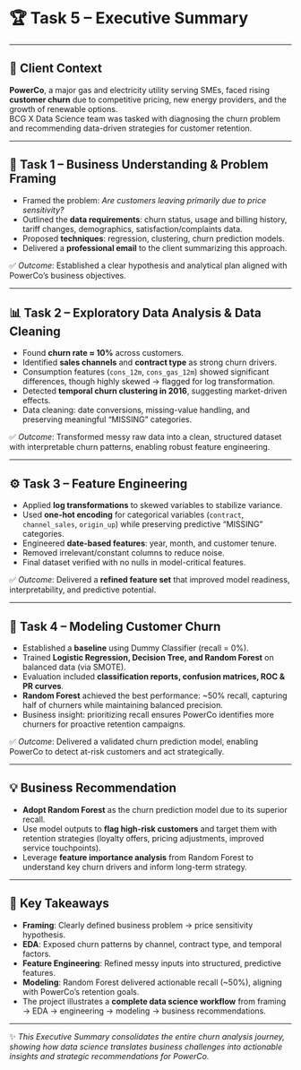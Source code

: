 # 🏆 Task 5 – Executive Summary

---

## 📌 Client Context
**PowerCo**, a major gas and electricity utility serving SMEs, faced rising **customer churn** due to competitive pricing, new energy providers, and the growth of renewable options.  
BCG X Data Science team was tasked with diagnosing the churn problem and recommending data-driven strategies for customer retention.

---

## 🔎 Task 1 – Business Understanding & Problem Framing
- Framed the problem: *Are customers leaving primarily due to price sensitivity?*  
- Outlined the **data requirements**: churn status, usage and billing history, tariff changes, demographics, satisfaction/complaints data.  
- Proposed **techniques**: regression, clustering, churn prediction models.  
- Delivered a **professional email** to the client summarizing this approach.  

✅ *Outcome*: Established a clear hypothesis and analytical plan aligned with PowerCo’s business objectives.  

---

## 📊 Task 2 – Exploratory Data Analysis & Data Cleaning
- Found **churn rate ≈ 10%** across customers.  
- Identified **sales channels** and **contract type** as strong churn drivers.  
- Consumption features (`cons_12m`, `cons_gas_12m`) showed significant differences, though highly skewed → flagged for log transformation.  
- Detected **temporal churn clustering in 2016**, suggesting market-driven effects.  
- Data cleaning: date conversions, missing-value handling, and preserving meaningful “MISSING” categories.  

✅ *Outcome*: Transformed messy raw data into a clean, structured dataset with interpretable churn patterns, enabling robust feature engineering.  

---

## ⚙️ Task 3 – Feature Engineering
- Applied **log transformations** to skewed variables to stabilize variance.  
- Used **one-hot encoding** for categorical variables (`contract`, `channel_sales`, `origin_up`) while preserving predictive “MISSING” categories.  
- Engineered **date-based features**: year, month, and customer tenure.  
- Removed irrelevant/constant columns to reduce noise.  
- Final dataset verified with no nulls in model-critical features.  

✅ *Outcome*: Delivered a **refined feature set** that improved model readiness, interpretability, and predictive potential.  

---

## 🤖 Task 4 – Modeling Customer Churn
- Established a **baseline** using Dummy Classifier (recall = 0%).  
- Trained **Logistic Regression, Decision Tree, and Random Forest** on balanced data (via SMOTE).  
- Evaluation included **classification reports, confusion matrices, ROC & PR curves**.  
- **Random Forest** achieved the best performance: ~50% recall, capturing half of churners while maintaining balanced precision.  
- Business insight: prioritizing recall ensures PowerCo identifies more churners for proactive retention campaigns.  

✅ *Outcome*: Delivered a validated churn prediction model, enabling PowerCo to detect at-risk customers and act strategically.  

---

## 💡 Business Recommendation
- **Adopt Random Forest** as the churn prediction model due to its superior recall.  
- Use model outputs to **flag high-risk customers** and target them with retention strategies (loyalty offers, pricing adjustments, improved service touchpoints).  
- Leverage **feature importance analysis** from Random Forest to understand key churn drivers and inform long-term strategy.  

---

## 📌 Key Takeaways
- **Framing**: Clearly defined business problem → price sensitivity hypothesis.  
- **EDA**: Exposed churn patterns by channel, contract type, and temporal factors.  
- **Feature Engineering**: Refined messy inputs into structured, predictive features.  
- **Modeling**: Random Forest delivered actionable recall (~50%), aligning with PowerCo’s retention goals.  
- The project illustrates a **complete data science workflow** from framing → EDA → engineering → modeling → business recommendations.  

---

✨ *This Executive Summary consolidates the entire churn analysis journey, showing how data science translates business challenges into actionable insights and strategic recommendations for PowerCo.*
